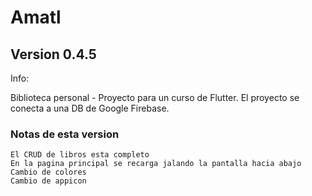 # Amatl
## Version 0.4.5

Info:

Biblioteca personal - Proyecto para un curso de Flutter.
El proyecto se conecta a una DB de Google Firebase.

### Notas de esta version

    El CRUD de libros esta completo
    En la pagina principal se recarga jalando la pantalla hacia abajo
    Cambio de colores
    Cambio de appicon